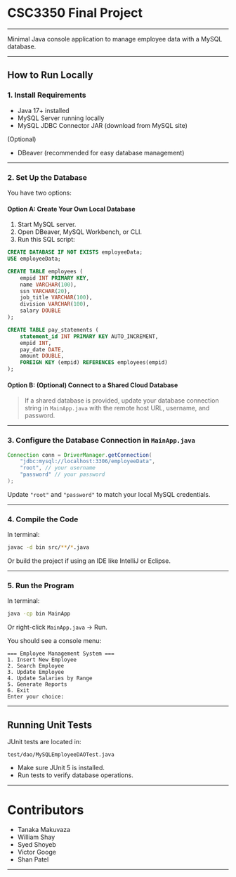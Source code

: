 # CSC3350 Final Project
---

Minimal Java console application to manage employee data with a MySQL database.

---

## How to Run Locally

### 1. Install Requirements
- Java 17+ installed
- MySQL Server running locally
- MySQL JDBC Connector JAR (download from MySQL site)

(Optional)
- DBeaver (recommended for easy database management)

---

### 2. Set Up the Database

You have two options:

#### Option A: Create Your Own Local Database
1. Start MySQL server.
2. Open DBeaver, MySQL Workbench, or CLI.
3. Run this SQL script:

```sql
CREATE DATABASE IF NOT EXISTS employeeData;
USE employeeData;

CREATE TABLE employees (
    empid INT PRIMARY KEY,
    name VARCHAR(100),
    ssn VARCHAR(20),
    job_title VARCHAR(100),
    division VARCHAR(100),
    salary DOUBLE
);

CREATE TABLE pay_statements (
    statement_id INT PRIMARY KEY AUTO_INCREMENT,
    empid INT,
    pay_date DATE,
    amount DOUBLE,
    FOREIGN KEY (empid) REFERENCES employees(empid)
);
```


#### Option B: (Optional) Connect to a Shared Cloud Database
> If a shared database is provided, update your database connection string in `MainApp.java` with the remote host URL, username, and password.

---

### 3. Configure the Database Connection in `MainApp.java`

```java
Connection conn = DriverManager.getConnection(
    "jdbc:mysql://localhost:3306/employeeData",
    "root", // your username
    "password" // your password
);
```

Update `"root"` and `"password"` to match your local MySQL credentials.

---

### 4. Compile the Code

In terminal:

```bash
javac -d bin src/**/*.java
```

Or build the project if using an IDE like IntelliJ or Eclipse.

---

### 5. Run the Program

In terminal:

```bash
java -cp bin MainApp
```

Or right-click `MainApp.java` → Run.

You should see a console menu:

```
=== Employee Management System ===
1. Insert New Employee
2. Search Employee
3. Update Employee
4. Update Salaries by Range
5. Generate Reports
6. Exit
Enter your choice:
```

---

## Running Unit Tests

JUnit tests are located in:

```plaintext
test/dao/MySQLEmployeeDAOTest.java
```

- Make sure JUnit 5 is installed.
- Run tests to verify database operations.

---

# Contributors
- Tanaka Makuvaza
- William Shay
- Syed Shoyeb
- Victor Googe
- Shan Patel

---
